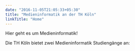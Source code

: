 ```yaml
---
date: "2016-11-05T21:05:33+05:30"
title: "Medieninformatik an der TH Köln"
linkTitle: "Home"
---
```


Hier geht es um Medieninformatik!

Die TH Köln bietet zwei Medieninformatik Studiengänge an:
